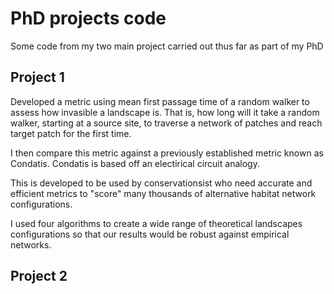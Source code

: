 # PhD projects code

Some code from my two main project carried out thus far as part of my PhD

## Project 1 

Developed a metric using mean first passage time of a random walker to assess how invasible a landscape is. That is, how long will it take a random walker, starting at a source site, to traverse a network of patches and reach target patch for the first time. 

I then compare this metric against a previously established metric known as Condatis. Condatis is based off an electirical circuit analogy.

This is developed to be used by conservationsist who need accurate and efficient metrics to "score" many thousands of alternative habitat network configurations. 

I used four algorithms to create a wide range of theoretical landscapes configurations so that our results would be robust against empirical networks. 


## Project 2 

